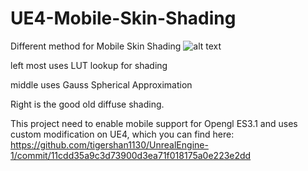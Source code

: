 # UE4-Mobile-Skin-Shading
Different method for Mobile Skin Shading
![alt text](https://github.com/tigershan1130/UE4-Mobile-Skin-Shading/blob/main/AutoScreenshot.png)

left most uses LUT lookup for shading

middle uses Gauss Spherical Approximation

Right is the good old diffuse shading.


This project need to enable mobile support for Opengl ES3.1 and uses custom modification on UE4, which you can find here:
https://github.com/tigershan1130/UnrealEngine-1/commit/11cdd35a9c3d73900d3ea71f018175a0e223e2dd
